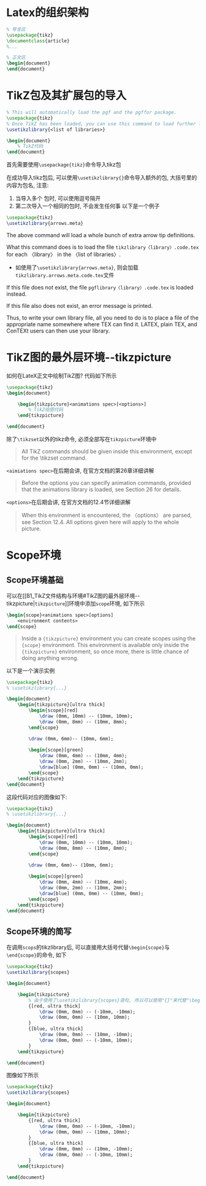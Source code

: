 # Latex的组织架构

```LateX
% 导言区
\usepackage{tikz}
\documentclass{article}
%...

% 正文区
\begin{document}
\end{document}
```

# TikZ包及其扩展包的导入

```LateX
% This will automatically load the pgf and the pgffor package.
\usepackage{tikz}
% Once TikZ has been loaded, you can use this command to load further libraries.
\usetikzlibrary{<list of libraries>}

\begin{document}
	% TikZ代码
\end{document}
```

首先需要使用`\usepackage{tikz}`命令导入tikz包

在成功导入tikz包后, 可以使用`\usetikzlibrary{}`命令导入额外的包, 大括号里的内容为包名, 注意:
1. 当导入多个 包时, 可以使用逗号隔开
2. 第二次导入一个相同的包时, 不会发生任何事
以下是一个例子
```Latex
\usepackage{tikz}
\usetikzlibrary{arrows.meta}
```
The above command will load a whole bunch of extra arrow tip definitions. 

What this command does is to load the file `tikzlibrary〈library〉.code.tex` for each 〈library〉 in the 〈list of libraries〉. 
- 如使用了`\usetikzlibrary{arrows.meta}`, 则会加载`tikzlibrary.arrows.meta.code.tex`文件

If this file does not exist, the file `pgflibrary〈library〉.code.tex` is loaded instead. 

If this file also does not exist, an error message is printed. 

Thus, to write your own library file, all you need to do is to place a file of the appropriate name somewhere where TEX can find it. LATEX, plain TEX, and ConTEXt users can then use your library.

# TikZ图的最外层环境--tikzpicture

如何在LateX正文中绘制TikZ图? 代码如下所示
```latex
\usepackage{tikz}
\begin{document}

	\begin{tikzpicture}<animations spec>[<options>]
		% TikZ绘图代码
	\end{tikzpicture}

\end{document}
```

除了`\tikzset`以外的tikz命令, 必须全部写在`tikzpicture`环境中
> All TikZ commands should be given inside this environment, except for the \tikzset command.

`<aimiations spec>`在后期会讲, 在官方文档的第26章详细讲解
> Before the options you can specify animation commands, provided that the animations library is loaded, see Section 26 for details.


`<options>`在后期会讲, 在官方文档的12.4节详细讲解
> When this environment is encountered, the 〈options〉 are parsed, see Section 12.4. All options given here will apply to the whole picture.

# Scope环境

## Scope环境基础

可以在[[B1_TikZ文件结构与环境#TikZ图的最外层环境--tikzpicture|`tikzpicture`]]环境中添加`scope`环境, 如下所示
```LateX
\begin{scope}<animations spec>[options]
	<environment contents>
\end{scope}
```
>Inside a `{tikzpicture}` environment you can create scopes using the `{scope}` environment. This environment is available only inside the `{tikzpicture}` environment, so once more, there is little chance of doing anything wrong.


以下是一个演示实例
```Latex
\usepackage{tikz}
% \usetikzlibrary{...}

\begin{document}
	\begin{tikzpicture}[ultra thick]
		\begin{scope}[red]
			\draw (0mm, 10mm) -- (10mm, 10mm);
			\draw (0mm, 8mm) -- (10mm, 8mm);
		\end{scope}	

		\draw (0mm, 6mm)-- (10mm, 6mm);
	
		\begin{scope}[green]
			\draw (0mm, 4mm) -- (10mm, 4mm);
			\draw (0mm, 2mm) -- (10mm, 2mm);
			\draw[blue] (0mm, 0mm) -- (10mm, 0mm);
		\end{scope}	
	\end{tikzpicture}
\end{document}
```
这段代码对应的图像如下: 
```tikz
\usepackage{tikz}
% \usetikzlibrary{...}

\begin{document}
	\begin{tikzpicture}[ultra thick]
		\begin{scope}[red]
			\draw (0mm, 10mm) -- (10mm, 10mm);
			\draw (0mm, 8mm) -- (10mm, 8mm);
		\end{scope}	

		\draw (0mm, 6mm)-- (10mm, 6mm);
	
		\begin{scope}[green]
			\draw (0mm, 4mm) -- (10mm, 4mm);
			\draw (0mm, 2mm) -- (10mm, 2mm);
			\draw[blue] (0mm, 0mm) -- (10mm, 0mm);
		\end{scope}	
	\end{tikzpicture}
\end{document}
```


## Scope环境的简写

在调用`scops`的tikzlibrary后, 可以直接用大括号代替`\begin{scope}`与`\end{scope}`的命令, 如下

```Latex
\usepackage{tikz}
\usetikzlibrary{scopes}

\begin{document}

	\begin{tikzpicture}
		% 由于使用了\usetikzlibrary{scopes}语句, 所以可以使用"{}"来代替"\begin{scope}", "\end{scope}"
		{[red, ultra thick]
			\draw (0mm, 0mm) -- (-10mm, -10mm);
			\draw (0mm, 0mm) -- (10mm, 10mm);
		}
		{[blue, ultra thick]
			\draw (0mm, 0mm) -- (10mm, -10mm);
			\draw (0mm, 0mm) -- (-10mm, 10mm);
		}
	\end{tikzpicture}

\end{document}
```
图像如下所示

```tikz
\usepackage{tikz}
\usetikzlibrary{scopes}

\begin{document}

	\begin{tikzpicture}
		{[red, ultra thick]
			\draw (0mm, 0mm) -- (-10mm, -10mm);
			\draw (0mm, 0mm) -- (10mm, 10mm);
		}
		{[blue, ultra thick]
			\draw (0mm, 0mm) -- (10mm, -10mm);
			\draw (0mm, 0mm) -- (-10mm, 10mm);
		}
	\end{tikzpicture}

\end{document}
```

